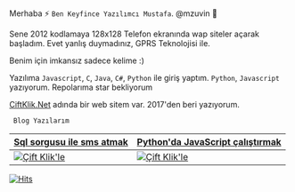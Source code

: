 Merhaba ⚡ `Ben Keyfince Yazılımcı Mustafa`. @mzuvin  👋

Sene 2012 kodlamaya 128x128 Telefon ekranında wap siteler açarak başladım. Evet yanlış duymadınız, GPRS Teknolojisi ile.

Benim için imkansız sadece kelime :)

Yazılıma `Javascript`, `C`, `Java`, `C#`, `Python` ile giriş yaptım. `Python`, `Javascript` yazıyorum. Repolarıma star bekliyorum 

[CiftKlik.Net](https://ciftklik.net) adında bir web sitem var. 2017'den beri yazıyorum. 

` Blog Yazılarım`

| [Sql sorgusu ile sms atmak](https://www.ciftklik.net/2020/06/sql-sorgusu-ile-sms-atmak.html) | [Python'da JavaScript çalıştırmak](https://www.ciftklik.net/2018/09/pythonda-javascript-calistirmak-js2py.html) |
|---------------------------|-----------------------------------|
| [![Çift Klik'le](https://1.bp.blogspot.com/-515WRcozLsM/XvJmAoy0c2I/AAAAAAAABAc/LhQ7g-ea4KAfRzmREwDU9uMz3b-mFX1CACK4BGAsYHg/s500/sql%2B%25C4%25B0le%2Bsms%2Batmak.png)](https://www.ciftklik.net/2020/06/sql-sorgusu-ile-sms-atmak.html 'Okumak için tıkla!') | [![Çift Klik'le](https://1.bp.blogspot.com/-6tVkRAWodCY/W40MfvrqYgI/AAAAAAAAApU/g-mM0igqoUYYxW_wQj8PgwFEKZZsmN4GwCLcBGAs/s500/Js2Py.jpg)](https://www.ciftklik.net/2018/09/pythonda-javascript-calistirmak-js2py.html 'Okumak için tıkla!') 


<!--
**mzuvin/mzuvin** is a ✨ _special_ ✨ repository because its `README.md` (this file) appears on your GitHub profile.

Here are some ideas to get you started:

- 🔭 I’m currently working on ...
- 🌱 I’m currently learning ...
- 👯 I’m looking to collaborate on ...
- 🤔 I’m looking for help with ...
- 💬 Ask me about ...
- 📫 How to reach me: ...
- 😄 Pronouns: ...
- ⚡ Fun fact: ...
-->
[![Hits](https://hits.seeyoufarm.com/api/count/incr/badge.svg?url=https%3A%2F%2Fgithub.com%2Fmzuvin%2Fmzuvin)]()
